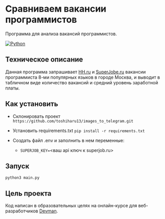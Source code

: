 # Сравниваем вакансии программистов
Программа для анализа вакансий программистов.

[![Python](https://img.shields.io/badge/-Python-464646?style=flat-square&logo=Python)](https://www.python.org/)

## Техническое описание
Данная программа запрашивает [HH.ru](https://hh.ru/) и [SuperJobe.ru](https://www.superjob.ru/) вакансии программиста 8-ми популярных языков в городе Москва, и 
выводит в табличном виде количество вакансий и средний уровень заработной платы.

## Как установить
- Cклонировать проект
        `https://github.com/toshiharu13/images_to_telegram.git`

 - Установить requirements.txt
        `pip install -r requirements.txt`

- Создать файл .env и заполнить в нем переменные:

   - ```SUPERJOB_KEY=```<ваш api ключ к superjob.ru>

## Запуск
`python3 main.py`
## Цель проекта
Код написан в образовательных целях на онлайн-курсе для веб-разработчиков [Devman](https://dvmn.org).

